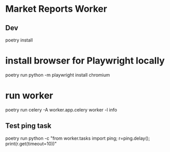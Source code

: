 # Market Reports Worker

## Dev
poetry install
# install browser for Playwright locally
poetry run python -m playwright install chromium
# run worker
poetry run celery -A worker.app.celery worker -l info

## Test ping task
poetry run python -c "from worker.tasks import ping; r=ping.delay(); print(r.get(timeout=10))"

